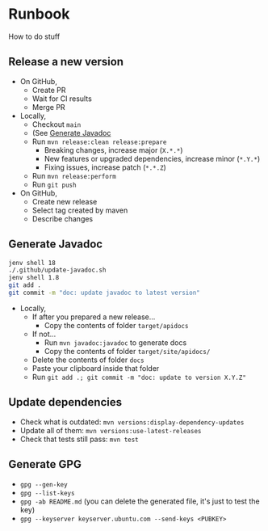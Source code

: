 # Runbook

How to do stuff

## Release a new version

- On GitHub,
  - Create PR
  - Wait for CI results
  - Merge PR
- Locally,
  - Checkout `main`
  - (See [Generate Javadoc](#Generate-Javadoc)
  - Run `mvn release:clean release:prepare`
    - Breaking changes, increase major (`X.*.*`)
    - New features or upgraded dependencies, increase minor (`*.Y.*`)
    - Fixing issues, increase patch (`*.*.Z`)
  - Run `mvn release:perform`
  - Run `git push`
- On GitHub,
  - Create new release
  - Select tag created by maven
  - Describe changes

## Generate Javadoc

```sh
jenv shell 18
./.github/update-javadoc.sh
jenv shell 1.8
git add .
git commit -m "doc: update javadoc to latest version"
```

- Locally,
  - If after you prepared a new release...
    - Copy the contents of folder `target/apidocs`
  - If not...
    - Run `mvn javadoc:javadoc` to generate docs
    - Copy the contents of folder `target/site/apidocs/`
  - Delete the contents of folder `docs`
  - Paste your clipboard inside that folder
  - Run `git add .; git commit -m "doc: update to version X.Y.Z"`

## Update dependencies

- Check what is outdated: `mvn versions:display-dependency-updates`
- Update all of them: `mvn versions:use-latest-releases`
- Check that tests still pass: `mvn test`

## Generate GPG

- `gpg --gen-key`
- `gpg --list-keys`
- `gpg -ab README.md` (you can delete the generated file, it's just to test the key)
- `gpg --keyserver keyserver.ubuntu.com --send-keys <PUBKEY>`